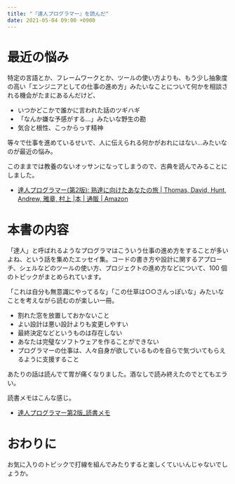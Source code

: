 ```yaml
---
title: "『達人プログラマー』を読んだ"
date: 2021-05-04 09:00 +0900
---
```


# 最近の悩み
特定の言語とか、フレームワークとか、ツールの使い方よりも、もう少し抽象度の高い「エンジニアとしての仕事の進め方」みたいなことについて何かを相談される機会がたまにあるんだけど、  

- いつかどこかで誰かに言われた話のツギハギ
- 「なんか嫌な予感がする…」みたいな野生の勘
- 気合と根性、こっからっす精神

等々で仕事を進めているせいで、人に伝えられる何かがおれにはない…みたいなのが最近の悩み。  

このままでは教養のないオッサンになってしまうので、古典を読んでみることにしました。  

- [達人プログラマー(第2版): 熟達に向けたあなたの旅 | Thomas, David, Hunt, Andrew, 雅章, 村上 |本 | 通販 | Amazon](https://www.amazon.co.jp/dp/4274226298/)

# 本書の内容
「達人」と呼ばれるようなプログラマはこういう仕事の進め方をすることが多いよね、という話を集めたエッセイ集。コードの書き方や設計に関するアプローチ、シェルなどのツールの使い方、プロジェクトの進め方などについて、100 個のトピックがまとめられています。  

「これは自分も無意識にやってるな」「この仕草は○○さんっぽいな」みたいなことを考えながら読むのが楽しい一冊。  

- 割れた窓を放置しておかないこと
- よい設計は悪い設計よりも変更しやすい
- 最終決定などというものは存在しない
- あなたは完璧なソフトウェアを作ることができない
- プログラマーの仕事は、人々自身が欲しているものを自らで気づいてもらえるように支援すること

あたりの話は読んでて胃が痛くなりました。酒なしで読み終えたのでとてもエラい。  

読書メモはこんな感じ。  

- [達人プログラマー第2版_読書メモ](https://gist.github.com/gushernobindsme/d74a89a3a8a37891ae7d423b5a796478)

# おわりに
お気に入りのトピックで打線を組んでみたりすると楽しくていいんじゃないでしょうか。  